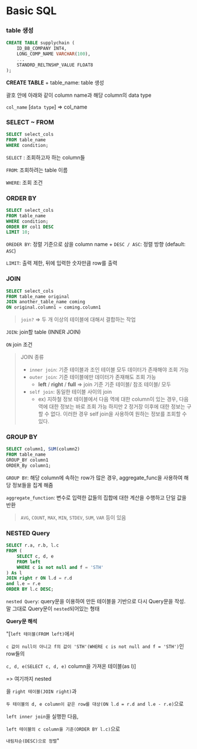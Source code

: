 # Basic SQL

### table 생성

```sql
CREATE TABLE supplychain (
	ID_BB_COMPANY INT4,
    LONG_COMP_NAME VARCHAR(100),
    ...
    STANDRD_RELTNSHP_VALUE FLOAT8
);
```

**CREATE TABLE** + table_name: table 생성

괄호 안에 아래와 같이 column name과 해당 column의 data type

`col_name` [`data type`] => col_name



### SELECT ~ FROM

```sql
SELECT select_cols
FROM table_name
WHERE condition;
```

`SELECT` : 조회하고자 하는 column들

`FROM`: 조회하려는 table 이름

`WHERE`: 조회 조건



### ORDER BY

```sql
SELECT select_cols
FROM table_name
WHERE condition;
ORDER BY col1 DESC
LIMIT 10;
```

`OREDER BY`: 정렬 기준으로 삼을 column name + `DESC / ASC`: 정렬 방향 (default: `ASC`)

`LIMIT`: 출력 제한, 뒤에 입력한 숫자만큼 row를 출력



### JOIN

```sql
SELECT select_cols
FROM table_name original
JOIN another_table_name coming
ON original.column1 = coming.column1
```

> `join?` => 두 개 이상의 테이블에 대해서 결합하는 작업

`JOIN`: join할 table (INNER JOIN)

`ON` join 조건

> JOIN 종류
>
> - `inner join`:  기준 테이블과 조인 테이블 모두 데이터가 존재해야 조회 가능
> - `outer join`: 기준 테이블에만 데이터가 존재해도 조회 가능 
>   - **left** / **right** / **full** => join 기준 기준 테이블/ 참조 테이블/ 모두
> - `self join`: 동일한 테이블 사이의 join
>   - ex) 지하철 정보 테이블에서 다음 역에 대한 column이 있는 경우, 다음 역에 대한 정보는 바로 조회 가능 하지만 2 정거장 이후에 대한 정보는 구할 수 없다. 이러한 경우 self join을 사용하여 원하는 정보를 조회할 수 있다.



### GROUP BY

```sql
SELECT column1, SUM(column2)
FROM table_name
GROUP_BY column1
ORDER_By column1;
```

`GROUP BY`: 해당 column에 속하는 row가 많은 경우, aggregate_func을 사용하여 해당 정보들을 집계 해줌

`aggregate_function`: 변수로 입력한 값들의 집합에 대한 계산을 수행하고 단일 값을 반환

> `AVG`, `COUNT`, `MAX`, `MIN`, `STDEV`,  `SUM`, `VAR` 등이 있음



### NESTED Query

```sql
SELECT r.a, r.b, l.c
FROM (
	SELECT c, d, e
	FROM left
	WHERE c is not null and f = 'STH'
) As l
JOIN right r ON l.d = r.d
and l.e = r.e
ORDER BY l.c DESC;
```

`nested Query`: query문을 이용하여 만든 테이블을 기반으로 다시 Query문을 작성. 말 그대로 Query문이 `nested`되어있는 형태

**Query문 해석**

"[`left 테이블(FROM left)`에서 

`c 값이 null이 아니고 f의 값이 'STH'(WHERE c is not null and f = 'STH')`인 row들의

 `c, d, e(SELECT c, d, e)` column을 가져온 테이블(as l)]

=> 여기까지 nested

을 `right 테이블(JOIN right)`과 

`두 테이블의 d, e column이 같은 row를 대상(ON l.d = r.d and l.e - r.e)`으로 

`left inner join`을 실행한 다음, 

`left 테이블의 c column을 기준(ORDER BY l.c)`으로

 `내림차순(DESC)으로 정렬`"









